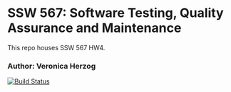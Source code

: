 # SSW 567: Software Testing, Quality Assurance and Maintenance
This repo houses SSW 567 HW4.

### Author: Veronica Herzog

[![Build Status](https://app.travis-ci.com/vherzog/ssw567-hw4a.svg?branch=main)](https://app.travis-ci.com/vherzog/ssw567-hw4a)
